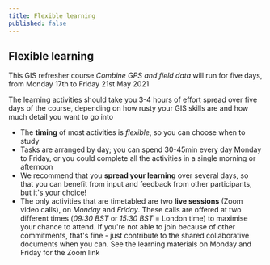 ```yaml
---
title: Flexible learning
published: false
---
```


## Flexible learning

This GIS refresher course *Combine GPS and field data* will run for five days, from Monday 17th to Friday 21st May 2021

The learning activities should take you 3-4 hours of effort spread over five days of the course, depending on how rusty your GIS skills are and how much detail you want to go into

- The **timing** of most activities is *flexible*, so you can choose when to study
- Tasks are arranged by day; you can spend 30-45min every day Monday to Friday, or you could complete all the activities in a single morning or afternoon
- We recommend that you **spread your learning** over several days, so that you can benefit from input and feedback from other participants, but it's your choice!
- The only activities that are timetabled are two **live sessions** (Zoom video calls), on *Monday* and *Friday*.  These calls are offered at two different times (*09:30 BST* or *15:30 BST* = London time) to maximise your chance to attend.  If you're not able to join because of other commitments, that's fine - just contribute to the shared collaborative documents when you can.  See the learning materials on Monday and Friday for the Zoom link
